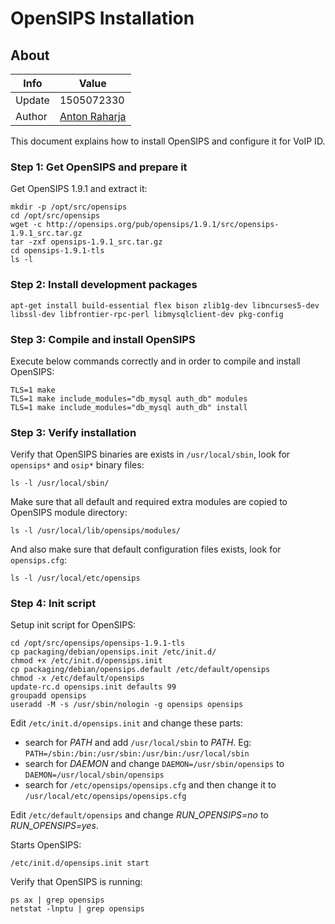 # OpenSIPS Installation

## About

Info   | Value
------ | -----
Update | 1505072330
Author | [Anton Raharja](http://antonraharja.com)

This document explains how to install OpenSIPS and configure it for VoIP ID.

### Step 1: Get OpenSIPS and prepare it

Get OpenSIPS 1.9.1 and extract it:

```
mkdir -p /opt/src/opensips
cd /opt/src/opensips
wget -c http://opensips.org/pub/opensips/1.9.1/src/opensips-1.9.1_src.tar.gz
tar -zxf opensips-1.9.1_src.tar.gz
cd opensips-1.9.1-tls
ls -l
```

### Step 2: Install development packages

```
apt-get install build-essential flex bison zlib1g-dev libncurses5-dev libssl-dev libfrontier-rpc-perl libmysqlclient-dev pkg-config
```

### Step 3: Compile and install OpenSIPS

Execute below commands correctly and in order to compile and install OpenSIPS:

```
TLS=1 make
TLS=1 make include_modules="db_mysql auth_db" modules
TLS=1 make include_modules="db_mysql auth_db" install
```

### Step 3: Verify installation

Verify that OpenSIPS binaries are exists in `/usr/local/sbin`, look for `opensips*` and `osip*` binary files:

```
ls -l /usr/local/sbin/
```

Make sure that all default and required extra modules are copied to OpenSIPS module directory:

```
ls -l /usr/local/lib/opensips/modules/
```

And also make sure that default configuration files exists, look for `opensips.cfg`:

```
ls -l /usr/local/etc/opensips
```

### Step 4: Init script

Setup init script for OpenSIPS:

```
cd /opt/src/opensips/opensips-1.9.1-tls
cp packaging/debian/opensips.init /etc/init.d/
chmod +x /etc/init.d/opensips.init
cp packaging/debian/opensips.default /etc/default/opensips
chmod -x /etc/default/opensips
update-rc.d opensips.init defaults 99
groupadd opensips
useradd -M -s /usr/sbin/nologin -g opensips opensips
```

Edit `/etc/init.d/opensips.init` and change these parts:

- search for *PATH* and add `/usr/local/sbin` to *PATH*. Eg: `PATH=/sbin:/bin:/usr/sbin:/usr/bin:/usr/local/sbin`
- search for *DAEMON* and change `DAEMON=/usr/sbin/opensips` to `DAEMON=/usr/local/sbin/opensips`
- search for `/etc/opensips/opensips.cfg` and then change it to `/usr/local/etc/opensips/opensips.cfg`

Edit `/etc/default/opensips` and change *RUN_OPENSIPS=no* to *RUN_OPENSIPS=yes*.

Starts OpenSIPS:

```
/etc/init.d/opensips.init start
```

Verify that OpenSIPS is running:

```
ps ax | grep opensips
netstat -lnptu | grep opensips
```
